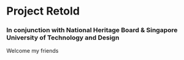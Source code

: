 # Project Retold
### In conjunction with National Heritage Board & Singapore University of Technology and Design

Welcome my friends

